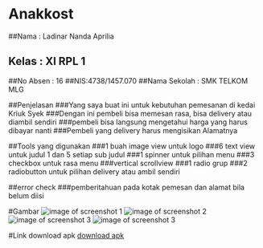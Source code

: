 # Anakkost
##Nama : Ladinar Nanda Aprilia
## Kelas : XI RPL 1
##No Absen : 16
##NIS:4738/1457.070
##Nama Sekolah : SMK TELKOM MLG

##Penjelasan
###Yang saya buat ini untuk kebutuhan pemesanan di kedai Kriuk Syek
###Dengan ini pembeli bisa memesan rasa, bisa delivery atau diambil sendiri
###pembeli bisa langsung mengetahui harga yang harus dibayar nanti
###Pembeli yang delivery harus mengisikan Alamatnya

##Tools yang digunakan
###1 buah image view untuk logo
###6 text view untuk judul 1 dan 5 setiap sub judul
###1 spinner untuk pilihan menu 
###3 checkbox untuk rasa menu
###vertical scrollview
###1 radio grup 
###2 radiobutton untuk pilihan delivery atau ambil sendiri

##error check
###pemberitahuan pada kotak pemesan dan alamat bila belum diisi

#Gambar
![image of screenshot 1](https://drive.google.com/a/smktelkom-mlg.sch.id/file/d/0Bww07QNYf-W2VVczWmdHcmRCMWM/view?usp=sharing)
![image of screenshot 2](https://drive.google.com/a/smktelkom-mlg.sch.id/file/d/0Bww07QNYf-W2d0xqWERiMUZ6M3M/view?usp=sharing)
![image of screenshot 3](https://drive.google.com/a/smktelkom-mlg.sch.id/file/d/0Bww07QNYf-W2Q1FXZUhUZWxoVGs/view?usp=sharing)
![image of screenshot 3](https://drive.google.com/a/smktelkom-mlg.sch.id/file/d/0Bww07QNYf-W2MnhjenVac0ZYREU/view?usp=sharing)

#Link download apk
[download apk](https://drive.google.com/a/smktelkom-mlg.sch.id/file/d/0Bww07QNYf-W2QTlMX3ZnNmQwOTA/view?usp=sharing)

